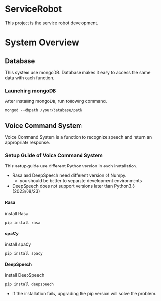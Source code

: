 # ServiceRobot

This project is the service robot development.

# System Overview

## Database
This system use mongoDB. 
Database makes it easy to access the same data with each function.

### Launching mongoDB
After installing mongoDB, run following command.
```
mongod --dbpath /your/database/path
```

## Voice Command System
Voice Command System is a function to recognize speech and return an appropriate response.

### Setup Guide of Voice Command System
This setup guide use different Python version in each installation.
- Rasa and DeepSpeech need different version of Numpy.
    - you should be better to separate development environments
- DeepSpeech does not support versions later than Python3.8 (2023/08/23)
#### Rasa
install Rasa
```
pip install rasa
```

#### spaCy
install spaCy
```
pip install spacy
```

#### DeepSpeech
install DeepSpeech
```
pip install deepspeech
```
- If the installation fails, upgrading the pip version will solve the problem.